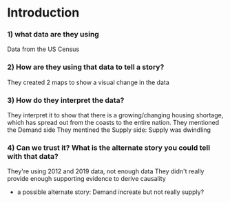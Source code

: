 # Introduction

### 1) what data are they using
Data from the US Census

### 2) How are they using that data to tell a story?
They created 2 maps to show a visual change in the data

### 3) How do they interpret the data? 
They interpret it to show that there is a growing/changing housing shortage, which has spread out from the coasts to the entire nation.
They mentioned the Demand side
They mentined the Supply side: 
Supply was dwindling 

### 4) Can we trust it? What is the alternate story you could tell with that data?
They're using 2012 and 2019 data, not enough data
They didn't really provide enough supporting evidence to derive causality
- a possible alternate story:
Demand increate but not really supply?



